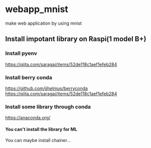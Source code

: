 # webapp_mnist
make web application by using mnist

## Install impotant library on Raspi(1 model B+)
### Install pyenv
https://qiita.com/saragai/items/52de118c1aef1efeb284

### Install berry conda
https://github.com/jjhelmus/berryconda
https://qiita.com/saragai/items/52de118c1aef1efeb284

### Install some library through conda
https://anaconda.org/

#### You can't install the library for ML
You can maybe install chainer...


